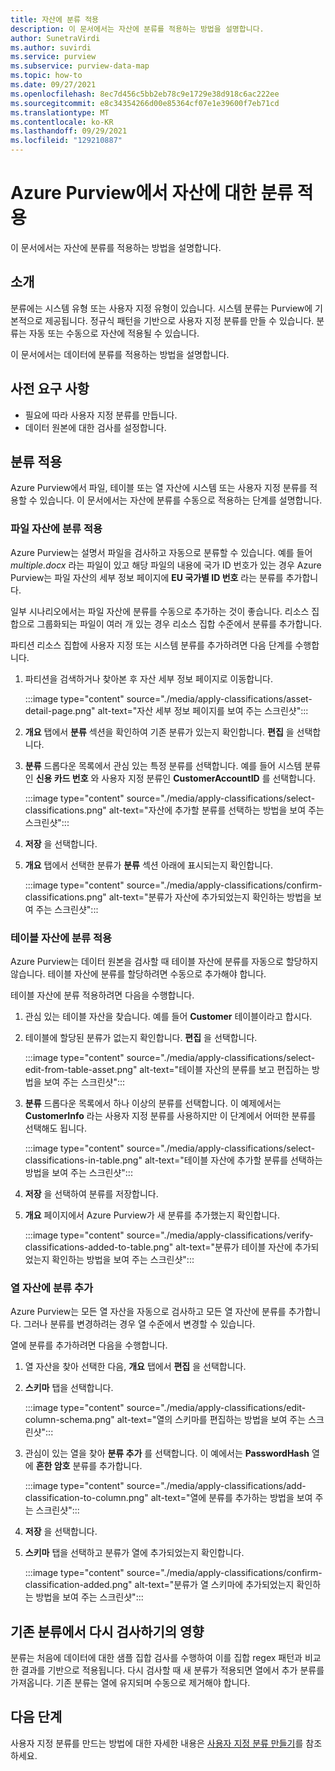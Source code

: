 ```yaml
---
title: 자산에 분류 적용
description: 이 문서에서는 자산에 분류를 적용하는 방법을 설명합니다.
author: SunetraVirdi
ms.author: suvirdi
ms.service: purview
ms.subservice: purview-data-map
ms.topic: how-to
ms.date: 09/27/2021
ms.openlocfilehash: 8ec7d456c5bb2eb78c9e1729e38d918c6ac222ee
ms.sourcegitcommit: e8c34354266d00e85364cf07e1e39600f7eb71cd
ms.translationtype: MT
ms.contentlocale: ko-KR
ms.lasthandoff: 09/29/2021
ms.locfileid: "129210887"
---
```

# <a name="apply-classifications-on-assets-in-azure-purview"></a>Azure Purview에서 자산에 대한 분류 적용

이 문서에서는 자산에 분류를 적용하는 방법을 설명합니다.

## <a name="introduction"></a>소개

분류에는 시스템 유형 또는 사용자 지정 유형이 있습니다. 시스템 분류는 Purview에 기본적으로 제공됩니다. 정규식 패턴을 기반으로 사용자 지정 분류를 만들 수 있습니다. 분류는 자동 또는 수동으로 자산에 적용될 수 있습니다.

이 문서에서는 데이터에 분류를 적용하는 방법을 설명합니다.

## <a name="prerequisites"></a>사전 요구 사항

- 필요에 따라 사용자 지정 분류를 만듭니다.
- 데이터 원본에 대한 검사를 설정합니다.

## <a name="apply-classifications"></a>분류 적용
Azure Purview에서 파일, 테이블 또는 열 자산에 시스템 또는 사용자 지정 분류를 적용할 수 있습니다. 이 문서에서는 자산에 분류를 수동으로 적용하는 단계를 설명합니다.

### <a name="apply-classification-to-a-file-asset"></a>파일 자산에 분류 적용
Azure Purview는 설명서 파일을 검사하고 자동으로 분류할 수 있습니다. 예를 들어 *multiple.docx* 라는 파일이 있고 해당 파일의 내용에 국가 ID 번호가 있는 경우 Azure Purview는 파일 자산의 세부 정보 페이지에 **EU 국가별 ID 번호** 라는 분류를 추가합니다.

일부 시나리오에서는 파일 자산에 분류를 수동으로 추가하는 것이 좋습니다. 리소스 집합으로 그룹화되는 파일이 여러 개 있는 경우 리소스 집합 수준에서 분류를 추가합니다.

파티션 리소스 집합에 사용자 지정 또는 시스템 분류를 추가하려면 다음 단계를 수행합니다.

1. 파티션을 검색하거나 찾아본 후 자산 세부 정보 페이지로 이동합니다.

    :::image type="content" source="./media/apply-classifications/asset-detail-page.png" alt-text="자산 세부 정보 페이지를 보여 주는 스크린샷":::

1. **개요** 탭에서 **분류** 섹션을 확인하여 기존 분류가 있는지 확인합니다. **편집** 을 선택합니다.

1. **분류** 드롭다운 목록에서 관심 있는 특정 분류를 선택합니다. 예를 들어 시스템 분류인 **신용 카드 번호** 와 사용자 지정 분류인 **CustomerAccountID** 를 선택합니다.

    :::image type="content" source="./media/apply-classifications/select-classifications.png" alt-text="자산에 추가할 분류를 선택하는 방법을 보여 주는 스크린샷":::

1. **저장** 을 선택합니다.

1. **개요** 탭에서 선택한 분류가 **분류** 섹션 아래에 표시되는지 확인합니다.

    :::image type="content" source="./media/apply-classifications/confirm-classifications.png" alt-text="분류가 자산에 추가되었는지 확인하는 방법을 보여 주는 스크린샷":::

### <a name="apply-classification-to-a-table-asset"></a>테이블 자산에 분류 적용

Azure Purview는 데이터 원본을 검사할 때 테이블 자산에 분류를 자동으로 할당하지 않습니다. 테이블 자산에 분류를 할당하려면 수동으로 추가해야 합니다.

테이블 자산에 분류 적용하려면 다음을 수행합니다.

1. 관심 있는 테이블 자산을 찾습니다. 예를 들어 **Customer** 테이블이라고 합시다.

1. 테이블에 할당된 분류가 없는지 확인합니다. **편집** 을 선택합니다.

    :::image type="content" source="./media/apply-classifications/select-edit-from-table-asset.png" alt-text="테이블 자산의 분류를 보고 편집하는 방법을 보여 주는 스크린샷":::

1. **분류** 드롭다운 목록에서 하나 이상의 분류를 선택합니다. 이 예제에서는 **CustomerInfo** 라는 사용자 지정 분류를 사용하지만 이 단계에서 어떠한 분류를 선택해도 됩니다.

    :::image type="content" source="./media/apply-classifications/select-classifications-in-table.png" alt-text="테이블 자산에 추가할 분류를 선택하는 방법을 보여 주는 스크린샷":::

1. **저장** 을 선택하여 분류를 저장합니다.

1. **개요** 페이지에서 Azure Purview가 새 분류를 추가했는지 확인합니다.

    :::image type="content" source="./media/apply-classifications/verify-classifications-added-to-table.png" alt-text="분류가 테이블 자산에 추가되었는지 확인하는 방법을 보여 주는 스크린샷":::

### <a name="add-classification-to-a-column-asset"></a>열 자산에 분류 추가

Azure Purview는 모든 열 자산을 자동으로 검사하고 모든 열 자산에 분류를 추가합니다. 그러나 분류를 변경하려는 경우 열 수준에서 변경할 수 있습니다.

열에 분류를 추가하려면 다음을 수행합니다.

1. 열 자산을 찾아 선택한 다음, **개요** 탭에서 **편집** 을 선택합니다.

1. **스키마** 탭을 선택합니다.

    :::image type="content" source="./media/apply-classifications/edit-column-schema.png" alt-text="열의 스키마를 편집하는 방법을 보여 주는 스크린샷":::

1. 관심이 있는 열을 찾아 **분류 추가** 를 선택합니다. 이 예에서는 **PasswordHash** 열에 **흔한 암호** 분류를 추가합니다.

    :::image type="content" source="./media/apply-classifications/add-classification-to-column.png" alt-text="열에 분류를 추가하는 방법을 보여 주는 스크린샷":::

1. **저장** 을 선택합니다.

1. **스키마** 탭을 선택하고 분류가 열에 추가되었는지 확인합니다.

    :::image type="content" source="./media/apply-classifications/confirm-classification-added.png" alt-text="분류가 열 스키마에 추가되었는지 확인하는 방법을 보여 주는 스크린샷":::

## <a name="impact-of-rescanning-on-existing-classifications"></a>기존 분류에서 다시 검사하기의 영향

분류는 처음에 데이터에 대한 샘플 집합 검사를 수행하여 이를 집합 regex 패턴과 비교한 결과를 기반으로 적용됩니다. 다시 검사할 때 새 분류가 적용되면 열에서 추가 분류를 가져옵니다. 기존 분류는 열에 유지되며 수동으로 제거해야 합니다.

## <a name="next-steps"></a>다음 단계
사용자 지정 분류를 만드는 방법에 대한 자세한 내용은 [사용자 지정 분류 만들기](create-a-custom-classification-and-classification-rule.md)를 참조하세요.